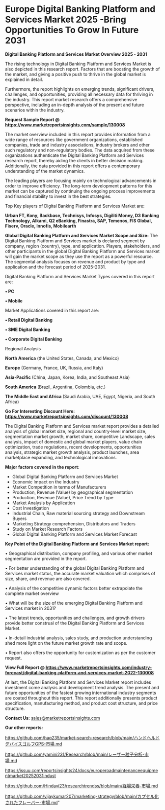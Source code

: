# Europe Digital Banking Platform and Services Market 2025 -Bring Opportunities To Grow In Future 2031

<Strong> Digital Banking Platform and Services Market Overview 2025 - 2031</strong>

The rising technology in Digital Banking Platform and Services Market is also depicted in this research report. Factors that are boosting the growth of the market, and giving a positive push to thrive in the global market is explained in detail.

Furthermore, the report highlights on emerging trends, significant drivers, challenges, and opportunities, providing all necessary data for thriving in the industry. This report market research offers a comprehensive perspective, including an in-depth analysis of the present and future scenarios within the industry.

<strong>Request Sample Report @ <a href=https://www.marketreportsinsights.com/sample/130008>https://www.marketreportsinsights.com/sample/130008</a></strong>

The market overview included in this report provides information from a wide range of resources like government organizations, established companies, trade and industry associations, industry brokers and other such regulatory and non-regulatory bodies. The data acquired from these organizations authenticate the Digital Banking Platform and Services research report, thereby aiding the clients in better decision making. Additionally, the data provided in this report offers a contemporary understanding of the market dynamics.

The leading players are focusing mainly on technological advancements in order to improve efficiency. The long-term development patterns for this market can be captured by continuing the ongoing process improvements and financial stability to invest in the best strategies.

Top Key players of Digital Banking Platform and Services Market are:

<strong>Urban FT, Kony, Backbase, Technisys, Infosys, Digiliti Money, D3 Banking Technology, Alkami, Q2 eBanking, Finastra, SAP, Temenos, FIS Global, Fiserv, Oracle, Innofis, Mobilearth</strong>

<strong><b>Global Digital Banking Platform and Services Market Scope and Size:</b></strong>
The Digital Banking Platform and Services market is declared segment by company, region (country), type, and application. Players, stakeholders, and other participants in the global Digital Banking Platform and Services market will gain the market scope as they use the report as a powerful resource. The segmental analysis focuses on revenue and product by type and application and the forecast period of 2025-2031.

Digital Banking Platform and Services Market Types covered in this report are:

<strong>• PC

• Mobile</strong>

Market Applications covered in this report are:

<strong>• Retail Digital Banking

• SME Digital Banking

• Corporate Digital Banking</strong> 

Regional Analysis

<strong>North America</strong> (the United States, Canada, and Mexico)

<strong>Europe</strong> (Germany, France, UK, Russia, and Italy)

<strong>Asia-Pacific</strong> (China, Japan, Korea, India, and Southeast Asia)

<strong>South America</strong> (Brazil, Argentina, Colombia, etc.)

<strong>The Middle East and Africa</strong> (Saudi Arabia, UAE, Egypt, Nigeria, and South Africa)

<strong>Go For Interesting Discount Here: <a href=https://www.marketreportsinsights.com/discount/130008>https://www.marketreportsinsights.com/discount/130008</a></strong>

The Digital Banking Platform and Services market report provides a detailed analysis of global market size, regional and country-level market size, segmentation market growth, market share, competitive Landscape, sales analysis, impact of domestic and global market players, value chain optimization, trade regulations, recent developments, opportunities analysis, strategic market growth analysis, product launches, area marketplace expanding, and technological innovations.

<strong><b>Major factors covered in the report:</b></strong>
<ul>
  <li>Global Digital Banking Platform and Services Market </li>
  <li>Economic Impact on the Industry</li>
  <li>Market Competition in terms of Manufacturers</li>
  <li>Production, Revenue (Value) by geographical segmentation</li>
  <li>Production, Revenue (Value), Price Trend by Type</li>
  <li>Market Analysis by Application</li>
  <li>Cost Investigation</li>
  <li>Industrial Chain, Raw material sourcing strategy and Downstream Buyers</li>
  <li>Marketing Strategy comprehension, Distributors and Traders</li>
  <li>Study on Market Research Factors</li>
  <li>Global Digital Banking Platform and Services Market Forecast</li>
</ul>

<strong><b>Key Point of the Digital Banking Platform and Services Market report:</b></strong>

• Geographical distribution, company profiling, and various other market segmentation are provided in the report.

• For better understanding of the global Digital Banking Platform and Services market status, the accurate market valuation which comprises of size, share, and revenue are also covered.

• Analysis of the competitive dynamic factors better extrapolate the complete market overview

• What will be the size of the emerging Digital Banking Platform and Services market in 2031?

• The latest trends, opportunities and challenges, and growth drivers provide better construal of the Digital Banking Platform and Services Market.

• In-detail industrial analysis, sales study, and production understanding shed more light on the future market growth rate and scope.

• Report also offers the opportunity for customization as per the customer request.

<strong><b>View Full Report @ <a href=https://www.marketreportsinsights.com/industry-forecast/digital-banking-platform-and-services-market-2022-130008>https://www.marketreportsinsights.com/industry-forecast/digital-banking-platform-and-services-market-2022-130008</a></b></strong>


At last, the Digital Banking Platform and Services Market report includes investment come analysis and development trend analysis. The present and future opportunities of the fastest growing international industry segments are coated throughout this report. This report additionally presents product specification, manufacturing method, and product cost structure, and price structure.

<strong>Contact Us:</strong>
sales@marketreportsinsights.com

<strong>Our other reports:</strong>

<a href=https://github.com/haq235/market-search-research/blob/main/ハンドヘルドデバイスゴルフGPS-市場.md>https://github.com/haq235/market-search-research/blob/main/ハンドヘルドデバイスゴルフGPS-市場.md</a>

<a href=https://github.com/yamini231/Research/blob/main/レーザー粒子分析-市場.md>https://github.com/yamini231/Research/blob/main/レーザー粒子分析-市場.md</a>

<a href=https://issuu.com/reportsinsights24/docs/europeroadmaintenanceequipmentmarket20252031indust>https://issuu.com/reportsinsights24/docs/europeroadmaintenanceequipmentmarket20252031indust</a>

<a href=https://github.com/Hindavi23/researchtrendss/blob/main/経腸栄養-市場.md>https://github.com/Hindavi23/researchtrendss/blob/main/経腸栄養-市場.md</a>

<a href=https://github.com/vijaykumar207/marketing-strategy/blob/main/カプセル化されたフレーバー-市場.md>https://github.com/vijaykumar207/marketing-strategy/blob/main/カプセル化されたフレーバー-市場.md</a>"
